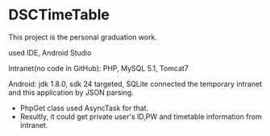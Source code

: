 # DSCTimeTable
This project is the personal graduation work.

used IDE, Android Studio

Intranet(no code in GitHub): PHP, MySQL 5.1, Tomcat7

Android: jdk 1.8.0, sdk 24 targeted, SQLite
connected the temporary intranet and this application by JSON parsing.
 - PhpGet class used AsyncTask for that.
 - Resultly, it could get private user's ID,PW and timetable information from intranet.
